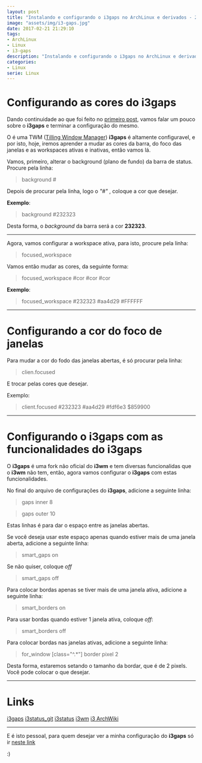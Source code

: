 ```yaml
---
layout: post
title: "Instalando e configurando o i3gaps no ArchLinux e derivados - 2° Parte" 
image: "assets/img/i3-gaps.jpg"
date: 2017-02-21 21:29:10
tags:
- ArchLinux
- Linux
- i3-gaps
description: "Instalando e configurando o i3gaps no ArchLinux e derivados - 2° Parte"
categories:
- Linux
serie: Linux
---
```


# Configurando as cores do i3gaps

Dando continuidade ao que foi feito no [primeiro post](https://linuxroot1.github.io/i3gaps/ "Post 1"), vamos falar um pouco sobre o **i3gaps** e terminar a configuração do mesmo.

O é uma TWM ([Tilling Window Manager](https://en.wikipedia.org/wiki/Tiling_window_manager "Tilling Window Manager")) **i3gaps** é altamente configuravel, e por isto, hoje, iremos aprender a mudar as cores da barra, do foco das janelas e as workspaces ativas e inativas, então vamos lá.

Vamos, primeiro, alterar o background (plano de fundo) da barra de status. Procure pela linha:

> background #

Depois de procurar pela linha, logo o *"#"* , coloque a cor que desejar.

**Exemplo**:

> background #232323

Desta forma, o *background* da barra será a cor **232323**.

---

Agora, vamos configurar a workspace ativa, para isto, procure pela linha:

> focused_workspace

Vamos então mudar as cores, da seguinte forma:

> focused_workspace #cor #cor #cor

**Exemplo**:

> focused_workspace #232323 #aa4d29 #FFFFFF

---

# Configurando a cor do foco de janelas

Para mudar a cor do fodo das janelas abertas, é só procurar pela linha:

> clien.focused

E trocar pelas cores que desejar.

Exemplo:

> client.focused #232323 #aa4d29 #fdf6e3 $859900

---

# Configurando o i3gaps com as funcionalidades do i3gaps

O **i3gaps** é uma fork não oficial do **i3wm** e tem diversas funcionalidas que o **i3wm** não tem, então, agora vamos configurar o **i3gaps** com estas funcionalidades.

No final do arquivo de configurações do **i3gaps**, adicione a seguinte linha:

> gaps inner 8

> gaps outer 10

Estas linhas é para dar o espaço entre as janelas abertas.

Se você deseja usar este espaço apenas quando estiver mais de uma janela aberta, adicione a seguinte linha:

> smart_gaps on

Se não quiser, coloque *off*

> smart_gaps off

Para colocar bordas apenas se tiver mais de uma janela ativa, adicione a seguinte linha:

> smart_borders on

Para usar bordas quando estiver 1 janela ativa, coloque *off*:

> smart_borders off

Para colocar bordas nas janelas ativas, adicione a seguinte linha:

> for_window [class="^.*"] border pixel 2

Desta forma, estaremos setando o tamanho da bordar, que é de 2 pixels. Você pode colocar o que desejar.

---

# Links

[i3gaps](https://github.com/Airblader/i3 "i3gaps")
[i3status_git](https://github.com/i3/i3status "i3status github")
[i3status](https://i3wm.org/i3status "i3status")
[i3wm](https://i3wm.org/ "i3wm")
[i3 ArchWiki](https://wiki.archlinux.org/index.php/I3 "i3 ArchWiki")

---

E é isto pessoal, para quem desejar ver a minha configuração do **i3gaps** só ir [neste link](https://github.com/linuxroot1/i3gaps "github i3gaps")

:)
